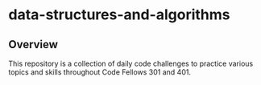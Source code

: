 # data-structures-and-algorithms

## Overview
This repository is a collection of daily code challenges to practice various topics and skills throughout Code Fellows 301 and 401.
